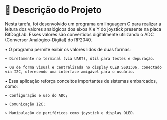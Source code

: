 # 📝 Descrição do Projeto
Nesta tarefa, foi desenvolvido um programa em linguagem C para realizar a leitura dos valores analógicos dos eixos X e Y do joystick presente na placa BitDogLab. Esses valores são convertidos digitalmente utilizando o ADC (Conversor Analógico-Digital) do RP2040.

• O programa permite exibir os valores lidos de duas formas:

    ↪ Diretamente no terminal (via UART), útil para testes e depuração.

    ↪ Ou de forma visual e centralizada no display OLED SSD1306, conectado via I2C, oferecendo uma interface amigável para o usuário.

• Essa aplicação reforça conceitos importantes de sistemas embarcados, como:

    ↪ Configuração e uso do ADC;

    ↪ Comunicação I2C;

    ↪ Manipulação de periféricos como joystick e display OLED.